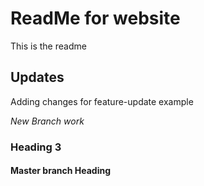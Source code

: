 # ReadMe for website

This is the readme

## Updates

Adding changes for feature-update example

*New Branch work*

### Heading 3

#### Master branch Heading
